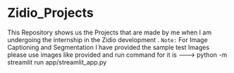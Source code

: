 # Zidio_Projects
This Repository shows us the Projects that are made by me when I am undergoing the internship in the Zidio development .
`Note:`
For Image Captioning and Segmentation I have provided the sample test Images please use images like provided and run command for it is ---> python -m streamlit run app/streamlit_app.py
